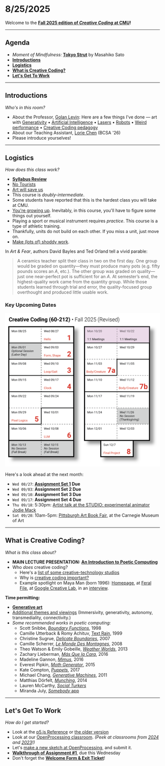 # 8/25/2025

Welcome to the **[Fall 2025 edition of *Creative Coding* at CMU](https://github.com/golanlevin/60-212/blob/main/2025/readme.md)!**

---

## Agenda

* *Moment of Mindfulness:* [**Tokyo Strut**](https://www.youtube.com/watch?v=4M-j0Wnjb7Q&t=6s) by Masahiko Sato
* [**Introductions**](#introductions) 
* [**Logistics**](#logistics) 
* [**What is Creative Coding?**](#what-is-creative-coding)
* [**Let's Get To Work**](#lets-get-to-work) 


---
## Introductions

*Who's in this room?*

* About the Professor, [Golan Levin](https://art.cmu.edu/people/golan-levin/): Here are a few things I've done — art with [Generativity](https://www.artblocks.io/collection/cytographia-by-golan-levin) • [Artificial Intelligence](https://github.com/golanlevin/AmbigrammaticFigures) • [Lasers](http://flong.com/archive/projects/gpp-ii/index.html) • [Robots](http://flong.com/archive/projects/snout/index.html) • [Weird performance](http://flong.com/archive/projects/messa/index.html) • [Creative Coding pedagogy](https://mitpress.mit.edu/9780262542043/code-as-creative-medium/)
* About our Teaching Assistant, [Lorie Chen](https://www.loriechen.com/) (BCSA '26)
* Please introduce yourselves! 


---
## Logistics

*How does this class work?*

* [**Syllabus Review**](../syllabus/60-212_syllabus_fall2025.md)
* [No Tourists](../../2024/daily_notes/images/0826/no-tourists.jpg) 
* [Art will save us](../../2024/daily_notes/images/0826/maeda_nyt.jpg)
* This course is *doubly-intermediate*.
* Some students have reported that this is the hardest class you will take at CMU.
* [You're growing up](../../2024/daily_notes/images/0826/baby-bird-worm.gif). Inevitably, in this course, you'll have to figure some things out yourself.
* Playing a sport or musical instrument requires *practice*. This course is a type of athletic training. 
* Thankfully, units do not build on each other. If you miss a unit, just move on.
* [Make (lots of) shoddy work](images/fast-cheap-good.jpg).

In *Art & Fear*, authors David Bayles and Ted Orland tell a vivid parable:
>  A ceramics teacher split their class in two on the first day. One group would be graded on quantity—they must produce many pots (e.g. fifty pounds scores an *A*, etc.). The other group was graded on quality—just one near-perfect pot is sufficient for an *A*. At semester’s end, the highest-quality work came from the quantity group. While those students learned through trial and error, the quality-focused group overthought and produced little usable work.

### Key Upcoming Dates

<img src="../syllabus/60-212_2025_schedule.png" width="512">

Here's a look ahead at the next month:

* `Wed 08/27`: **[Assignment Set 1](../assignments/assignment_1.md) Due**
* `Wed 09/03`: **Assignment Set 2 Due**
* `Wed 09/10`: **Assignment Set 3 Due**
* `Wed 09/17`: **Assignment Set 4 Due**
* `Thu 09/18`: 5:30pm: [Artist talk at the STUDIO: experimental animator Jodie Mack](https://studioforcreativeinquiry.org/events/jodiemack25)
* `Sat 09/20`: 10am-5pm: [Pittsburgh Art Book Fair](https://carnegieart.org/event/pittsburgh-art-book-fair-2025/), at the Carnegie Museum of Art

---

## What is Creative Coding?

*What is this class about?*

* **MAIN LECTURE PRESENTATION:** [**An Introduction to Poetic Computing**](https://github.com/golanlevin/lectures/blob/master/lecture_introduction/readme.md)
* Who *does* creative coding?
  * Here's a [list of some creative-technology studios](../../resources/studios.md)
  * Why is [creative coding important?](https://github.com/golanlevin/60-212/blob/main/2024/daily_notes/importance.md)
  * Example spotlight on Maya Man (born 1996): [Homepage](https://mayaontheinter.net/), at [Feral File](https://feralfile.com/explore/artists/maya-man-75d), at [Google Creative Lab](https://experiments.withgoogle.com/billtjonesai), in an [interview](https://verse.works/journal/in-conversation-with-maya-man-im-feeling-lucky-2).


**Time permitting:**

* [**Generative art**](https://github.com/golanlevin/60-120/blob/main/2025/lectures/creative_code/readme.md)
* [Additional themes and viewings](https://courses.ideate.cmu.edu/60-212/s2022/daily-notes/01-19-hello/themes-and-viewings/) (Immersivity, generativity, autonomy, transmediality, connectivity.)
* *Some recommended works in poetic computing:*
	* Scott Snibbe, [*Boundary Functions*](https://www.snibbe.com/digital-art#/projects/interactive/boundaryfunctions/), 1998
	* Camille Utterback & Romy Achituv, [Text Rain](https://www.youtube.com/watch?v=f_u3sSffS78), 1999
	* Christine Sugrue, [*Delicate Boundaries*](http://csugrue.com/delicateboundaries/), 2007
	* Camille Scherrer, [*Le Monde Des Montagnes*](https://vimeo.com/49153795), 2008
	* Theo Watson & Emily Gobeille, [*Weather Worlds*](http://design-io.com/projects/WeatherWorlds/), 2013
	* Zachary Lieberman, [*Más Que la Cara*](https://vimeo.com/211271693), 2016
	* Madeline Gannon, [*Mimus*](https://atonaton.com/mimus/), 2016
	* Everest Pipkin, [*Moth Generator*](https://twitter.com/mothgenerator), 2015
	* Kate Compton, [*Puppets*](http://www.galaxykate.com/apps/unpublic/puppet/index.html), 2017
	* Michael Chang, [*Generative Machines*](https://web.archive.org/web/20200513075153/http://machines.chromeexperiments.com/), 2011
	* Matthias Dörfelt, [*Munching*](https://www.mokafolio.de/works/Munching), 2014
	* Lauren McCarthy, [*Social Turkers*](http://lauren-mccarthy.com/Social-Turkers)
	* Miranda July, [*Somebody* app](https://vimeo.com/105256055)

---
## Let's Get To Work

*How do I get started?*

* Look at the [p5.js Reference](https://p5js.org/reference/) or [the older version](https://archive.p5js.org/reference/)
* Look at our [OpenProcessing classroom](https://openprocessing.org/class/100952#/). *(Peek at classrooms from [2024](https://openprocessing.org/class/93074#/) and [2023](https://openprocessing.org/class/86356#/)!)*
* Let's [make a new sketch at OpenProcessing](https://openprocessing.org/sketch/create), and submit it.
* [**Walkthrough of Assignment #1**](../assignments/assignment_1.md), due this Wednesday
* Don't forget the [**Welcome Form & Exit Ticket**](https://forms.gle/L4FDuXApCnWMobiX7)!

<!--

### Regarding AI

This course will intersect with AI in a lot of different ways: for example, as a subject for creative exploration, but also as a tool to help you realize your work. 

The best creative coders I know use AI routinely, as do I. That said, if I'm giving you a problem that could be solved entirely by AI, then one of the following things must be the case:

* I'll be crystal clear about the fact that I want you to do it yourself, *regardless*, OR
* I'm expecting you to use AI, *dammit*; why are you wasting your time, OR
* I didn't give you an interesting problem; it's my fault, OR
* You haven't found a way to make it *your own* —or you didn't even think to try

-->


